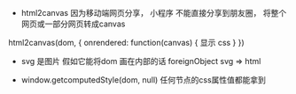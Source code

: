 - html2canvas 因为移动端网页分享， 小程序 不能直接分享到朋友圈，
将整个网页或一部分网页转成canvas

html2canvas(dom, {
  onrendered: function(canvas) {
    显示 css
  }
})

- svg 是图片
  假如它能将dom 画在内部的话
  foreignObject svg => html

- window.getcomputedStyle(dom, null)
  任何节点的css属性值都能拿到